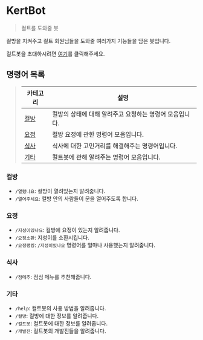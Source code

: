 # KertBot

> 컬트를 도와줄 봇

컬방을 지켜주고 컬트 회원님들을 도와줄 여러가지 기능들을 담은 봇입니다.

컬트봇을 초대하시려면 [여기](https://discord.com/oauth2/authorize?client_id=976727339239100466&permissions=0&scope=bot%20applications.commands)를 클릭해주세요.

## 명령어 목록

> | 카테고리      | 설명                                                    |
> | ------------- | ------------------------------------------------------- |
> | [컬방](#컬방) | 컬방의 상태에 대해 알려주고 요청하는 명령어 모음입니다. |
> | [요정](#요정) | 컬방 요정에 관한 명령어 모음입니다.                     |
> | [식사](#식사) | 식사에 대한 고민거리를 해결해주는 명령어입니다.         |
> | [기타](#기타) | 컬트봇에 관해 알려주는 명령어 모음입니다.               |

### 컬방

- `/열렸나요`: 컬방이 열려있는지 알려줍니다.
- `/열어주세요`: 컬방 안의 사람들이 문을 열어주도록 합니다.

### 요정

- `/지성이있나요`: 컬방에 요정이 있는지 알려줍니다.
- `/요정소환`: 지성이를 소환시킵니다.
- `/요정랭킹`: `/지성이있나요` 명령어를 얼마나 사용했는지 알려줍니다.

### 식사

- `/점메추`: 점심 메뉴를 추천해줍니다.

### 기타

- `/help`: 컬트봇의 사용 방법을 알려줍니다.
- `/컬방`: 컬방에 대한 정보를 알려줍니다.
- `/컬트봇`: 컬트봇에 대한 정보를 알려줍니다.
- `/개발진`: 컬트봇의 개발진들을 알려줍니다.
